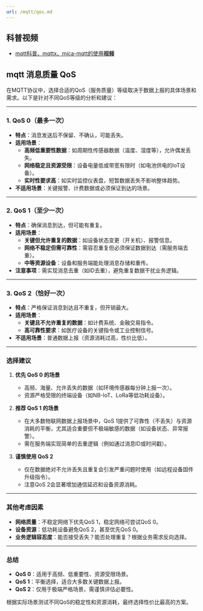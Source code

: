 ```yaml
---
url: /mqtt/qos.md
---
```

## 科普视频

* [mqtt科普、mqttx、mica-mqtt的使用**视频**](https://www.bilibili.com/video/BV1wv4y1F7Av/)

## mqtt 消息质量 QoS

在MQTT协议中，选择合适的QoS（服务质量）等级取决于数据上报的具体场景和需求。以下是针对不同QoS等级的分析和建议：

***

### **1. QoS 0（最多一次）**

* **特点**：消息发送后不保留、不确认，可能丢失。
* **适用场景**：
  * **高频低重要性数据**：如周期性传感器数据（温度、湿度等），允许偶发丢失。
  * **网络稳定且资源受限**：设备电量低或带宽有限时（如电池供电的IoT设备）。
  * **实时性要求高**：如实时监控仪表盘，短暂数据丢失不影响整体趋势。
* **不适用场景**：关键报警、计费数据或必须保证到达的场景。

***

### **2. QoS 1（至少一次）**

* **特点**：确保消息到达，但可能有重复。
* **适用场景**：
  * **关键但允许重复的数据**：如设备状态变更（开关机）、报警信息。
  * **网络不稳定但需可靠性**：需容忍重复但必须保证数据到达（需服务端去重）。
  * **中等资源设备**：设备和服务端能处理消息存储和重传。
* **注意事项**：需实现消息去重（如ID去重），避免重复数据干扰业务逻辑。

***

### **3. QoS 2（恰好一次）**

* **特点**：严格保证消息到达且不重复，但开销最大。
* **适用场景**：
  * **关键且不允许重复的数据**：如计费系统、金融交易指令。
  * **高可靠性要求**：如医疗设备的关键指令或工业控制信号。
* **不适用场景**：普通数据上报（资源消耗过高，性价比低）。

***

### **选择建议**

1. **优先 QoS 0 的场景**
   * 高频、海量、允许丢失的数据（如环境传感器每分钟上报一次）。
   * 资源严格受限的终端设备（如NB-IoT、LoRa等低功耗设备）。

2. **推荐 QoS 1 的场景**
   * 在大多数物联网数据上报场景中，QoS 1提供了可靠性（不丢失）与资源消耗的平衡，尤其适合重要但不极端敏感的数据（如设备状态、异常报警）。
   * 需在服务端实现简单的去重逻辑（例如通过消息ID或时间戳）。

3. **谨慎使用 QoS 2**
   * 仅在数据绝对不允许丢失且重复会引发严重问题时使用（如远程设备固件升级指令）。
   * 注意QoS 2会显著增加通信延迟和设备资源消耗。

***

### **其他考虑因素**

* **网络质量**：不稳定网络下优先QoS 1，稳定网络可尝试QoS 0。
* **设备资源**：低功耗设备避免QoS 2，甚至优先QoS 0。
* **业务逻辑容忍度**：能否接受丢失？能否处理重复？根据业务需求反向选择。

***

### **总结**

* **QoS 0**：适用于高频、低重要性、资源受限场景。
* **QoS 1**：平衡选择，适合大多数关键数据上报。
* **QoS 2**：仅用于极端严格场景，需谨慎评估必要性。

根据实际场景测试不同QoS的稳定性和资源消耗，最终选择性价比最高的方案。
